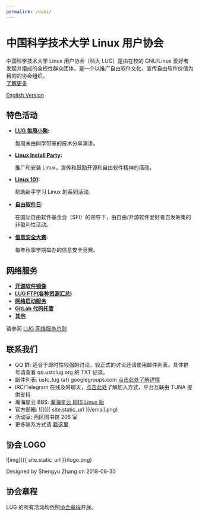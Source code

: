 ```yaml
---
permalink: /wiki/
---
```


# 中国科学技术大学 Linux 用户协会

中国科学技术大学 Linux 用户协会（科大 LUG）是由在校的 GNU/Linux 爱好者发起并组成的全校性群众团体，是一个以推广自由软件文化、宣传自由软件价值为目的的协会组织。  
[了解更多](intro.md)

[English Version](intro_english.md)

## 特色活动

- **[LUG 每周小聚](/wiki/lug/events/weeklyparty):**

  每周末由同学带来的技术分享演讲。

- **[Linux Install Party](/wiki/lug/events/lip):**

  推广和安装 Linux，宣传和鼓励开源和自由软件精神的活动。

- **[Linux 101](/wiki/lug/events/101):**

  帮助新手学习 Linux 的系列活动。

- **[自由软件日](/wiki/lug/events/sfd):**

  在国际自由软件基金会（SFI）的领导下，由自由/开源软件爱好者自发筹集的非盈利性活动。

- **[信息安全大赛](/wiki/lug/events/hackergame):**

  每年秋季学期举办的信息安全竞赛。

## 网络服务

- **[开源软件镜像](/wiki/lug/services/mirrors)**
- **[LUG FTP(各种资源汇总)](/wiki/lug/services/ftp)**
- **[网络启动服务](/wiki/lug/services/pxe)**
- **[GitLab 代码托管](/wiki/lug/services/gitlab)**
- **[其他](/wiki/lug/services)**

请参阅 [LUG 网络服务总则](/wiki/lug/services/rules)

## 联系我们

- QQ 群: 适合于即时性较强的讨论，较正式的讨论还请使用邮件列表。具体群号请查看 qq.ustclug.org 的 TXT 记录。
- 邮件列表: ustc_lug (at) googlegroups.com [点击此处了解详情](/wiki/lug/mailinglist)
- IRC/Telegram 在线及时聊天，[点击此处](/wiki/lug/contact)了解加入方式，平台互联由 TUNA 提供支持
- 瀚海星云 BBS: [瀚海星云 BBS Linux 版](https://bbs.ustc.edu.cn/cgi/bbsdoc?board=Linux)
- 官方邮箱: ![]({{ site.static_url }}/email.png)
- 活动室: 西区图书馆 206 室
- 更多联系方式请 [戳这里](/wiki/lug/contact)

## 协会 LOGO

![img]({{ site.static_url }}/logo.png)

Designed by Shengyu Zhang on 2018-08-30

## 协会章程

LUG 的所有活动均依照[协会章程](https://ftp.lug.ustc.edu.cn/%E7%A4%BE%E5%9B%A2%E7%AE%A1%E7%90%86/%E7%AB%A0%E7%A8%8B/2019-%E7%AB%A0%E7%A8%8B.pdf)开展。
